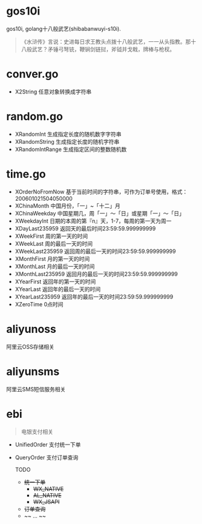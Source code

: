 # gos10i
gos10i, golang十八般武艺(shibabanwuyi-s10i).

> 《水浒传》言说：史进每日求王教头点拨十八般武艺，一一从头指教。那十八般武艺？矛锤弓弩铳，鞭锏剑链挝，斧钺并戈戟，牌棒与枪杈。

# conver.go
- X2String 任意对象转换成字符串

# random.go
- XRandomInt 生成指定长度的随机数字字符串
- XRandomString 生成指定长度的随机字符串
- XRandomIntRange 生成指定区间的整数随机数

# time.go
- XOrderNoFromNow 基于当前时间的字符串，可作为订单号使用，格式：200601021504050000
- XChinaMonth 中国月份，「一」~「十二」月
- XChinaWeekday 中国星期几，周「一」～「日」或星期「一」～「日」
- XWeekdayInt 日期的本周的第『n』天，1-7，每周的第一天为周一
- XDayLast235959 返回天的最后时间23:59:59.999999999
- XWeekFirst 周的第一天的时间
- XWeekLast 周的最后一天的时间
- XWeekLast235959 返回周的最后一天的时间23:59:59.999999999
- XMonthFirst 月的第一天的时间
- XMonthLast 月的最后一天的时间
- XMonthLast235959 返回月的最后一天的时间23:59:59.999999999
- XYearFirst 返回年的第一天的时间
- XYearLast 返回年的最后一天的时间
- XYearLast235959 返回年的最后一天的时间23:59:59.999999999
- XZeroTime 0点时间

# aliyunoss
阿里云OSS存储相关

# aliyunsms
阿里云SMS短信服务相关

# ebi

> 电银支付相关

- UnifiedOrder 支付统一下单
- QueryOrder 支付订单查询

    TODO
    - ~~统一下单~~
      - ~~WX_NATIVE~~
      - ~~AL_NATIVE~~
      - ~~WX_JSAPI~~
    - ~~订单查询~~
    - ~~ ... ~~

